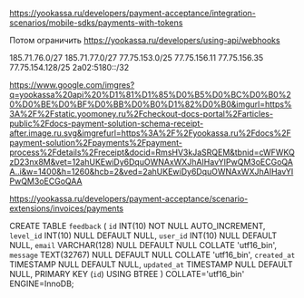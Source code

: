 https://yookassa.ru/developers/payment-acceptance/integration-scenarios/mobile-sdks/payments-with-tokens



Потом ограничить
https://yookassa.ru/developers/using-api/webhooks

185.71.76.0/27
185.71.77.0/27
77.75.153.0/25
77.75.156.11
77.75.156.35
77.75.154.128/25
2a02:5180::/32



https://www.google.com/imgres?q=yookassa%20api%20%D1%81%D1%85%D0%B5%D0%BC%D0%B0%20%D0%BE%D0%BF%D0%BB%D0%B0%D1%82%D0%B0&imgurl=https%3A%2F%2Fstatic.yoomoney.ru%2Fcheckout-docs-portal%2Farticles-public%2Fdocs-payment-solution-schema-receipt-after.image.ru.svg&imgrefurl=https%3A%2F%2Fyookassa.ru%2Fdocs%2Fpayment-solution%2Fpayments%2Fpayment-process%2Fdetails%2Freceipt&docid=RmsHV3kJaSRQEM&tbnid=cWFWKQzD23nx8M&vet=12ahUKEwiDy6DquOWNAxWXJhAIHavYIPwQM3oECGoQAA..i&w=1400&h=1260&hcb=2&ved=2ahUKEwiDy6DquOWNAxWXJhAIHavYIPwQM3oECGoQAA


https://yookassa.ru/developers/payment-acceptance/scenario-extensions/invoices/payments


CREATE TABLE `feedback` (
    `id` INT(10) NOT NULL AUTO_INCREMENT,
    `level_id` INT(10) NULL DEFAULT NULL,
    `user_id` INT(10) NULL DEFAULT NULL,
    `email` VARCHAR(128) NULL DEFAULT NULL COLLATE 'utf16_bin',
    `message` TEXT(32767) NULL DEFAULT NULL COLLATE 'utf16_bin',
    `created_at` TIMESTAMP NULL DEFAULT NULL,
    `updated_at` TIMESTAMP NULL DEFAULT NULL,
    PRIMARY KEY (`id`) USING BTREE
)
    COLLATE='utf16_bin'
    ENGINE=InnoDB;
